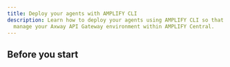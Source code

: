 ```yaml
---
title: Deploy your agents with AMPLIFY CLI
description: Learn how to deploy your agents using AMPLIFY CLI so that you can
  manage your Axway API Gateway environment within AMPLIFY Central.
---
```

## Before you start